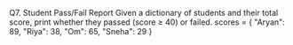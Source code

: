 Q7. Student Pass/Fail Report
Given a dictionary of students and their total score, print whether they passed (score ≥ 40) or failed.
scores = {
    "Aryan": 89,
    "Riya": 38,
    "Om": 65,
    "Sneha": 29
}